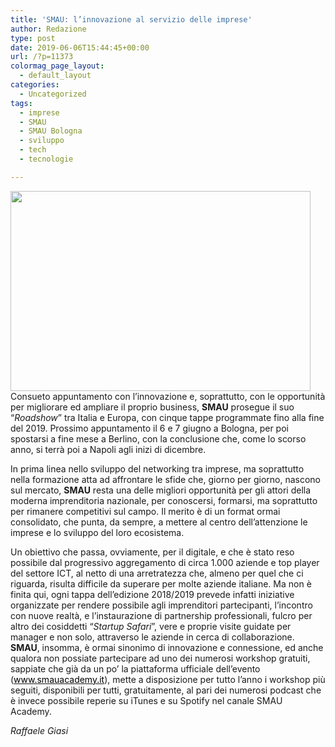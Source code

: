 ```yaml
---
title: 'SMAU: l’innovazione al servizio delle imprese'
author: Redazione
type: post
date: 2019-06-06T15:44:45+00:00
url: /?p=11373
colormag_page_layout:
  - default_layout
categories:
  - Uncategorized
tags:
  - imprese
  - SMAU
  - SMAU Bologna
  - sviluppo
  - tech
  - tecnologie

---
```

<p class="Standard">
  <img decoding="async" loading="lazy" class="alignleft wp-image-6691 size-full" src="https://progressonline.it/wp-content/uploads/2017/10/smau_milano-480x320.jpg" alt="" width="480" height="320" />Consueto appuntamento con l&#8217;innovazione e, soprattutto, con le opportunità per migliorare ed ampliare il proprio business, <strong>SMAU</strong> prosegue il suo “<em>Roadshow</em>” tra Italia e Europa, con cinque tappe programmate fino alla fine del 2019. Prossimo appuntamento il 6 e 7 giugno a Bologna, per poi spostarsi a fine mese a Berlino, con la conclusione che, come lo scorso anno, si terrà poi a Napoli agli inizi di dicembre.
</p>

<p class="Standard">
  In prima linea nello sviluppo del networking tra imprese, ma soprattutto nella formazione atta ad affrontare le sfide che, giorno per giorno, nascono sul mercato, <strong>SMAU</strong> resta una delle migliori opportunità per gli attori della moderna imprenditoria nazionale, per conoscersi, formarsi, ma soprattutto per rimanere competitivi sul campo. Il merito è di un format ormai consolidato, che punta, da sempre, a mettere al centro dell&#8217;attenzione le imprese e lo sviluppo del loro ecosistema.
</p>

Un obiettivo che passa, ovviamente, per il digitale, e che è stato reso possibile dal progressivo aggregamento di circa 1.000 aziende e top player del settore ICT, al netto di una arretratezza che, almeno per quel che ci riguarda, risulta difficile da superare per molte aziende italiane. Ma non è finita qui, ogni tappa dell&#8217;edizione 2018/2019 prevede infatti iniziative organizzate per rendere possibile agli imprenditori partecipanti, l&#8217;incontro con nuove realtà, e l&#8217;instaurazione di partnership professionali, fulcro per altro dei cosiddetti “_Startup Safari_”, vere e proprie visite guidate per manager e non solo, attraverso le aziende in cerca di collaborazione. **SMAU**, insomma, è ormai sinonimo di innovazione e connessione, ed anche qualora non possiate partecipare ad uno dei numerosi workshop gratuiti, sappiate che già da un po&#8217; la piattaforma ufficiale dell&#8217;evento ([<span style="color: windowtext; text-decoration: none; text-underline: none;">www.smauacademy.it</span>][1]), mette a disposizione per tutto l&#8217;anno i workshop più seguiti, disponibili per tutti, gratuitamente, al pari dei numerosi podcast che è invece possibile reperie su iTunes e su Spotify nel canale SMAU Academy.

<p class="Standard">
  <em>Raffaele Giasi</em>
</p>

 [1]: https://www.smauacademy.it/